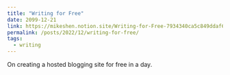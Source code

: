 ```yaml
---
title: "Writing for Free"
date: 2099-12-21
link: https://mikeshen.notion.site/Writing-for-Free-7934340ca5c849ddaf6ff92c5fc031a6
permalink: /posts/2022/12/writing-for-free/
tags:
  - writing
---
```


On creating a hosted blogging site for free in a day.
